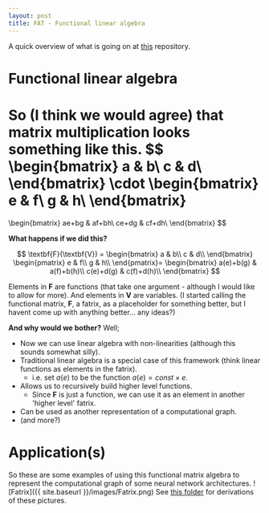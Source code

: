 ```yaml
---
layout: post
title: FAT - Functional linear algebra
---
```


A quick overview of what is going on at [this](https://github.com/act65/FAT) repository.

# Functional linear algebra

So (I think we would agree) that matrix multiplication looks something like this.
$$
\begin{bmatrix}
a & b\\
c & d\\
\end{bmatrix}
\cdot
\begin{bmatrix}
e & f\\
g & h\\
\end{bmatrix}
=
\begin{bmatrix}
ae+bg & af+bh\\
ce+dg & cf+dh\\
\end{bmatrix}
$$


**What happens if we did this?**


$$
\textbf{F}(\textbf{V}) =
\begin{bmatrix}
a & b\\
c & d\\
\end{bmatrix}
\begin{pmatrix}
e & f\\
g & h\\
\end{pmatrix}=
\begin{bmatrix}
a(e)+b(g) & a(f)+b(h)\\
c(e)+d(g) & c(f)+d(h)\\
\end{bmatrix}
$$


Elements in $\textbf{F}$ are functions (that take one argument - although I would like to allow for more). And elements in $\textbf{V}$ are variables. (I started calling the functional matrix, $\textbf{F}$, a fatrix, as a placeholder for something better, but I havent come up with anything better... any ideas?)

**And why would we bother?** Well;

* Now we can use linear algebra with non-linearities (although this sounds somewhat silly).
* Traditional linear algebra is a special case of this framework (think linear functions as elements in the fatrix).
    * i.e. set $a(e)$ to be the function $a(e) = const\times e$.
* Allows us to recursively build higher level functions.
    * Since $\textbf{F}$ is just a function, we can use it as an element in another 'higher level' fatrix.
* Can be used as another representation of a computational graph.
* (and more?)

# Application(s)

So these are some examples of using this functional matrix algebra to represent the computational graph of some neural network architectures.
![Fatrix]({{ site.baseurl }}/images/Fatrix.png)
See [this folder](https://github.com/act65/FAT/tree/master/Examples) for derivations of these pictures.
